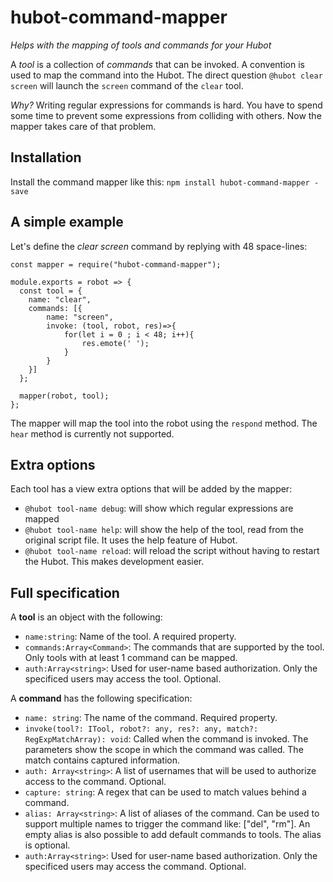 # hubot-command-mapper
_Helps with the mapping of tools and commands for your Hubot_

A _tool_ is a collection of _commands_ that can be invoked. A convention is used to map the command into the Hubot. The direct question `@hubot clear screen` will launch the `screen` command of the `clear` tool.

_Why?_ Writing regular expressions for commands is hard. You have to spend some time to prevent some expressions from colliding with others. Now the mapper takes care of that problem.

## Installation
Install the command mapper like this: `npm install hubot-command-mapper -save`

## A simple example
Let's define the _clear screen_ command by replying with 48 space-lines:
```
const mapper = require("hubot-command-mapper");

module.exports = robot => {
  const tool = {
    name: "clear",
    commands: [{
        name: "screen",
        invoke: (tool, robot, res)=>{
            for(let i = 0 ; i < 48; i++){
                res.emote(' ');
            }
        }
    }]
  };

  mapper(robot, tool);
};
```
The mapper will map the tool into the robot using the `respond` method. The `hear` method is currently not supported.

## Extra options
Each tool has a view extra options that will be added by the mapper:
- `@hubot tool-name debug`: will show which regular expressions are mapped
- `@hubot tool-name help`: will show the help of the tool, read from the original script file. It uses the help feature of Hubot.
- `@hubot tool-name reload`: will reload the script without having to restart the Hubot. This makes development easier.

## Full specification
A **tool** is an object with the following:
- `name:string`: Name of the tool. A required property.
- `commands:Array<Command>`: The commands that are supported by the tool. Only tools with at least 1 command can be mapped.
- `auth:Array<string>`: Used for user-name based authorization. Only the specificed users may access the tool. Optional.

A **command** has the following specification:
- `name: string`: The name of the command. Required property.
- `invoke(tool?: ITool, robot?: any, res?: any, match?: RegExpMatchArray): void`: Called when the command is invoked. The parameters show the scope in which the command was called. The match contains captured information.
- `auth: Array<string>`: A list of usernames that will be used to authorize access to the command. Optional.
- `capture: string`: A regex that can be used to match values behind a command.
- `alias: Array<string>`: A list of aliases of the command. Can be used to support multiple names to trigger the command like: ["del", "rm"]. An empty alias is also possible to add default commands to tools. The alias is optional.
- `auth:Array<string>`: Used for user-name based authorization. Only the specificed users may access the command. Optional.
